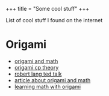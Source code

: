 +++
title = "Some cool stuff"
+++

List of cool stuff I found on the internet

# Origami
- [origami and math](https://paperfolding.com/math)
- [origami cp theory](https://origami.me/crease-pattern-theory)
- [robert lang ted talk](https://ted.com/talks/robert_lang_the_math_and_magic_of_origami)
- [article about origami and math](https://www.instructables.com/Origami-Made-With-Math/)
- [learning math with origami](https://www.foldworks.net/home/publications-and-commissions/learning-mathematics-with-origami/)

